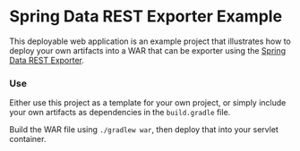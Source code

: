 # Spring Data REST Exporter Example

This deployable web application is an example project that illustrates how to deploy 
your own artifacts into a WAR that can be exporter using the [Spring Data REST Exporter](https://github.com/SpringSource/spring-data-rest).

### Use

Either use this project as a template for your own project, or simply include your own 
artifacts as dependencies in the `build.gradle` file.

Build the WAR file using `./gradlew war`, then deploy that into your servlet container.
